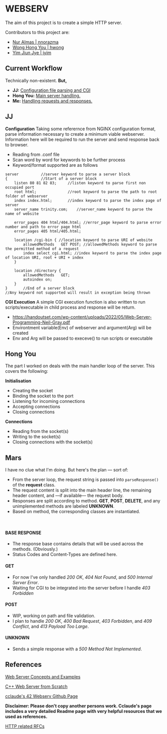 # WEBSERV
The aim of this project is to create a simple HTTP server.

Contributors to this project are: 
* [Nur Almas | nnorazma](https://github.com/M4rrs)
* [Wong Hong You | hwong](https://github.com/thewongwaae)
* [Yim Jiun Jye | jyim](https://github.com/SkyHearts)

## Current Workflow
Technically non-existent. **But,**
* **JJ:** [Configuration file parsing and CGI](#jj)
* **Hong You:** [Main server handling.](#hong-you)
* **Me:** [Handling requests and responses.](#mars)

## JJ

<b>Configuration</b>
Taking some referernce from NGINX configuration format, parse information necessary to create a minimum viable webserver. Information here will be required to run the server and send response back to browser.
* Reading from .conf file
* Scan word by word for keywords to be further process
* Keyword/format supported are as follows
```
server 			//server keyword to parse a server block
{ 				//Start of a server block
	listen 80 81 82 83; 	//listen keyword to parse first non occupied port
	root html;				//root keyword to parse the path to root folder of webserver
	index index.html;		//index keyword to parse the index page of server
	server_name trinity.com;	//server_name keyword to parse the name of website
	
	error_pages 404 html/404.html; //error_page keyword to parse error number and path to error page html
	error_pages 405 html/405.html;

	location /cgi-bin { //location keyword to parse URI of website
		allowedMethods   GET POST; //allowedMethods keyword to parse the permitted method of a request
		index select_cgi.html; //index keyword to parse the index page of location URI, root + URI + index
	}
	
	location /directory {
		allowedMethods   GET;
		autoindex on;
	}
}		//End of a server block
//Any keyword not supported will result in exception being thrown
```

<b>CGI Execution</b>
A simple CGI execution function is also written to run scripts/executable in child process and response will be return.
* https://handoutset.com/wp-content/uploads/2022/05/Web-Server-Programming-Neil-Gray.pdf
* Environtment variable(Env) of webserver and argument(Arg) will be created
* Env and Arg will be passed to execeve() to run scripts or executable


## Hong You
The part I worked on deals with the main handler loop of the server. This covers the following:

<b>Initialisation</b>
* Creating the socket
* Binding the socket to the port
* Listening for incoming connections
* Accepting connections
* Closing connections

<b>Connections</b>
* Reading from the socket(s)
* Writing to the socket(s)
* Closing connections with the socket(s)

## Mars
I have no clue what I'm doing. But here's the plan — sort of:
* From the server loop, the request string is passed into ```parseResponse()``` of the **request** class.
* The request content is split into the main header line, the remaining header content, and —if available— the request body.
* Responses are split according to method. **GET**, **POST**, **DELETE**, and any unimplemented methods are labeled **UNKNOWN**.
* Based on method, the corresponding classes are instantiated.
<br>

#### BASE RESPONSE
* The response base contains details that will be used across the methods. (Obviously.)
* Status Codes and Content-Types are defined here.
#### GET
* For now I've only handled *200 OK*, *404 Not Found*, and *500 Internal Server Error*.
* Waiting for CGI to be integrated into the server before I handle *403 Forbidden*

#### POST
* WIP, working on path and file validation.
* I plan to handle *200 OK*, *400 Bad Request*, *403 Forbidden*, and *409 Conflict*, and *413 Payload Too Large*.

#### UNKNOWN
* Sends a simple response with a *500 Method Not Implemented*.
## References
[Web Server Concepts and Examples](https://www.youtube.com/watch?v=9J1nJOivdyw)

[C++ Web Server from Scratch](https://youtu.be/YwHErWJIh6Y)

[cclaude's 42 Webserv Github Page](https://github.com/cclaude42/webserv)

**Disclaimer: Please don't copy another persons work. Cclaude's page includes a very detailed Readme page with very helpful resources that we used as references.**

[HTTP related RFCs](https://httpwg.org/specs/)